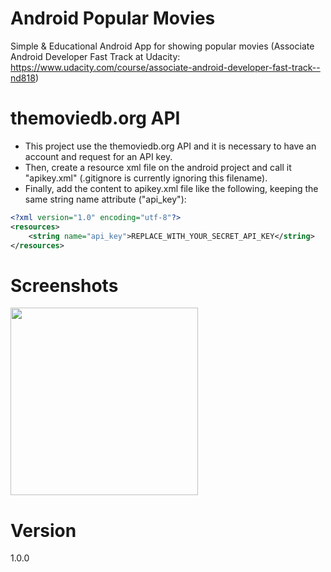 # Android Popular Movies
Simple &amp; Educational Android App for showing popular movies (Associate Android Developer Fast Track at Udacity: https://www.udacity.com/course/associate-android-developer-fast-track--nd818)

# themoviedb.org API
- This project use the themoviedb.org API and it is necessary to have an account and request for an API key. 
- Then, create a resource xml file on the android project and call it "apikey.xml" (.gitignore is currently ignoring this filename).
- Finally, add the content to apikey.xml file like the following, keeping the same string name attribute ("api_key"):

```xml
<?xml version="1.0" encoding="utf-8"?>
<resources>
    <string name="api_key">REPLACE_WITH_YOUR_SECRET_API_KEY</string>
</resources>
```

# Screenshots
<img src="http://i.imgur.com/CVigRD7.png" width="300">


# Version
1.0.0
